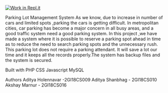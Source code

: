 [![Work in Repl.it](https://classroom.github.com/assets/work-in-replit-14baed9a392b3a25080506f3b7b6d57f295ec2978f6f33ec97e36a161684cbe9.svg)](https://classroom.github.com/online_ide?assignment_repo_id=293093&assignment_repo_type=GroupAssignmentRepo)

Parking Lot Management System
As we know, due to increase in number of cars and limited spots ,parking the cars is getting difficult. In metropolitan cities, car parking has become a major concern in all busy areas, and a good traffic system need a good parking system. In this project ,we have made a system where it is possible to reserve a parking spot ahead in time as to reduce the need to search parking spots and the unnecessary rush. This parking lot does not require a parking attendant. It will save a lot our time and it keeps all the records properly.The system has backup files and the system is secured.

Built with
PHP
CSS
Javascript
MySQL

Authors
Aditya Holennavar -2GI18CS009
Aditya Shanbhag - 2GI18CS010
Akshay Marnur - 2GI18CS016
